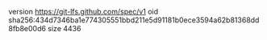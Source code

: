 version https://git-lfs.github.com/spec/v1
oid sha256:434d7346ba1e774305551bbd211e5d91181b0ece3594a62b81368dd8fb8e00d6
size 4436
